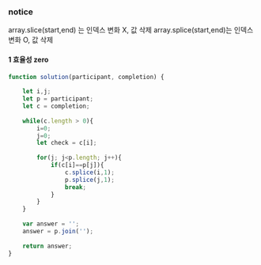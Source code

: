 ### notice
array.slice(start,end) 는 인덱스 변화 X, 값 삭제
array.splice(start,end)는 인덱스 변화 O, 값 삭제

#### 1 효율성 zero 
```javascript
function solution(participant, completion) {
    
    let i,j;
    let p = participant;
    let c = completion;
    
    while(c.length > 0){
        i=0;
        j=0;
        let check = c[i];
        
        for(j; j<p.length; j++){
            if(c[i]==p[j]){
                c.splice(i,1);
                p.splice(j,1);
                break;
            }
        }
    }
    
    var answer = '';
    answer = p.join('');
    
    return answer;
}
```
